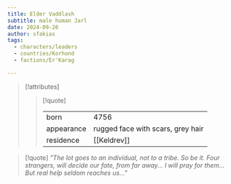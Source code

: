 ```yaml
---
title: Elder Vaddlash
subtitle: male human Jarl
date: 2024-09-26
author: sfakias
tags:
  - characters/leaders
  - countries/Korhond
  - factions/Er'Karag

---
```

> [!attributes]
> 
> > [!quote]
> >
> > | | |
> > | --- | --- |
> > | born | 4756 |
> > | appearance | rugged face with scars, grey hair |
> > | residence | [[Keldrev]] |

> [!quote] 
> _"The lot goes to an individual, not to a tribe. So be it. Four strangers, will decide our fate, from far away... Ι will pray for them... But real help seldom reaches us..."_